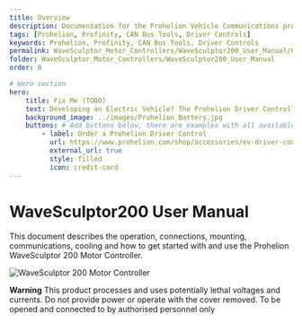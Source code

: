 ```yaml
---
title: Overview
description: Documentation for the Prohelion Vehicle Communications protocol
tags: [Prohelion, Profinity, CAN Bus Tools, Driver Controls]
keywords: Prohelion, Profinity, CAN Bus Tools, Driver Controls
permalink: WaveSculptor_Motor_Controllers/WaveSculptor200_User_Manual/Overview.html
folder: WaveSculptor_Motor_Controllers/WaveSculptor200_User_Manual
order: 0

# Hero section
hero:
    title: Fix Me (TODO)
    text: Developing an Electric Vehicle? The Prohelion Driver Controller Unit is designed to give you a head start with an off the shelf control platform to get you driving sooner.
    background_image: ../images/Prohelion_Battery.jpg
    buttons: # Add buttons below, there are examples with all available options
        - label: Order a Prohelion Driver Control
          url: https://www.prohelion.com/shop/accessories/ev-driver-controls/
          external_url: true 
          style: filled
          icon: credit-card 
---
```


# WaveSculptor200 User Manual

This document describes the operation, connections, mounting, communications, cooling and how to get started with and use the Prohelion WaveSculptor 200 Motor Controller.

![WaveSculptor 200 Motor Controller](../images/WaveSculptor200_User_manual/Introduction.png)

<div class="callout callout--warning">
    <p><strong>Warning</strong> This product processes and uses potentially lethal voltages and currents.  Do not provide power or operate with the cover removed.  
    To be opened and connected to by authorised personnel only </p>
</div>
